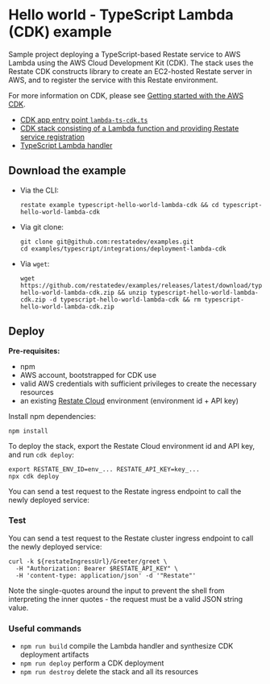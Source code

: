 # Hello world - TypeScript Lambda (CDK) example

Sample project deploying a TypeScript-based Restate service to AWS Lambda using the AWS Cloud Development Kit (CDK).
The stack uses the Restate CDK constructs library to create an EC2-hosted Restate server in AWS, and to register the
service with this Restate environment.

For more information on CDK, please see [Getting started with the AWS CDK](https://docs.aws.amazon.com/cdk/v2/guide/getting_started.html).

* [CDK app entry point `lambda-ts-cdk.ts`](bin/lambda-ts-cdk.ts)
* [CDK stack consisting of a Lambda function and providing Restate service registration](lib/lambda-ts-cdk-stack.ts)
* [TypeScript Lambda handler](lib/lambda/handler.ts)

## Download the example

- Via the CLI:
    ```shell
    restate example typescript-hello-world-lambda-cdk && cd typescript-hello-world-lambda-cdk
    ```

- Via git clone:
    ```shell
    git clone git@github.com:restatedev/examples.git
    cd examples/typescript/integrations/deployment-lambda-cdk
    ```

- Via `wget`:
    ```shell
    wget https://github.com/restatedev/examples/releases/latest/download/typescript-hello-world-lambda-cdk.zip && unzip typescript-hello-world-lambda-cdk.zip -d typescript-hello-world-lambda-cdk && rm typescript-hello-world-lambda-cdk.zip
    ```

## Deploy

**Pre-requisites:**

* npm
* AWS account, bootstrapped for CDK use
* valid AWS credentials with sufficient privileges to create the necessary resources
* an existing [Restate Cloud](https://restate.dev) environment (environment id + API key)

Install npm dependencies:

```shell
npm install
```

To deploy the stack, export the Restate Cloud environment id and API key, and run `cdk deploy`:

```shell
export RESTATE_ENV_ID=env_... RESTATE_API_KEY=key_...
npx cdk deploy
```

You can send a test request to the Restate ingress endpoint to call the newly deployed service:

### Test

You can send a test request to the Restate cluster ingress endpoint to call the newly deployed service:

```shell
curl -k ${restateIngressUrl}/Greeter/greet \
  -H "Authorization: Bearer $RESTATE_API_KEY" \
  -H 'content-type: application/json' -d '"Restate"'
```

Note the single-quotes around the input to prevent the shell from interpreting the inner quotes - the request must be a
valid JSON string value.

### Useful commands

* `npm run build`    compile the Lambda handler and synthesize CDK deployment artifacts
* `npm run deploy`   perform a CDK deployment
* `npm run destroy`  delete the stack and all its resources
